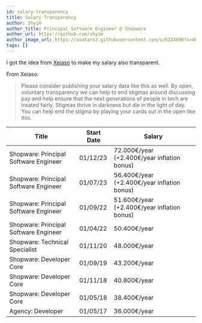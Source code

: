 ```yaml
---
id: salary-transparency
title: Salary Transparency
author: Shyim
author_title: Principal Software Engineer @ Shopware
author_url: https://github.com/shyim
author_image_url: https://avatars3.githubusercontent.com/u/6224096?s=460&u=18be3a2d46f07dd42fc2b6dee9b4b9b68bca28d2&v=4
tags: []
---
```


I got the idea from [Xeiaso](https://xeiaso.net/salary-transparency) to make my salary also transparent. 

From Xeiaso:

> Please consider publishing your salary data like this as well. By open, voluntary transparency we can help to end stigmas around discussing pay and help ensure that the next generations of people in tech are treated fairly. Stigmas thrive in darkness but die in the light of day. You can help end the stigma by playing your cards out in the open like this.

| Title                                 | Start Date | Salary      |
| ------------------------------------- | ---------- | ----------- |
| Shopware: Principal Software Engineer | 01/12/23   | 72.000€/year (+2.400€/year inflation bonus) |
| Shopware: Principal Software Engineer | 01/07/23   | 56.400€/year (+2.400€/year inflation bonus) |
| Shopware: Principal Software Engineer | 01/09/22   | 51.600€/year (+2.400€/year inflation bonus) |
| Shopware: Principal Software Engineer | 01/04/22   | 50.400€/year |
| Shopware: Technical Specialist        | 01/11/20   | 48.000€/year |
| Shopware: Developer Core              | 01/09/19   | 43.200€/year |
| Shopware: Developer Core              | 01/11/18   | 40.800€/year |
| Shopware: Developer Core              | 01/05/18   | 38.400€/year |
| Agency: Developer                     | 01/05/17   | 36.000€/year |

